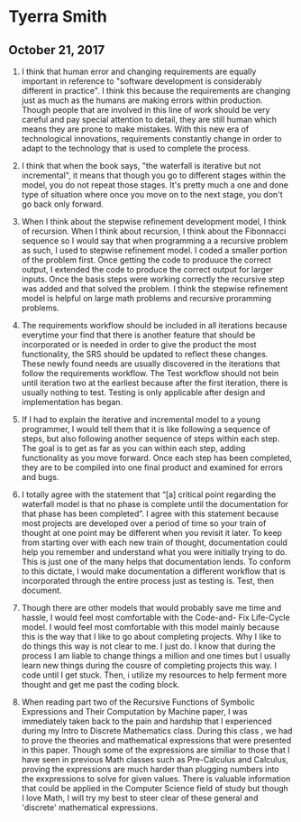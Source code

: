 # Tyerra Smith  
## October 21, 2017  

1. I think that human error and changing requirements are equally important in reference to 
"software development is considerably different in practice". I think this because the requirements 
are changing just as much as the humans are making errors within production. Though people that are 
involved in this line of work should be very careful and pay special attention to detail, they are 
still human which means they are prone to make mistakes. With this new era of technological innovations,
requirements constantly change in order to adapt to the technology that is used to complete the process.  

2. I think that when the book says, "the waterfall is iterative but not incremental", it means that though 
you go to different stages within the model, you do not repeat those stages. It's pretty much a one and done 
type of situation where once you move on to the next stage, you don't go back only forward.  

3. When I think about the stepwise refinement development model, I think of recursion. When I think about 
recursion, I think about the Fibonnacci sequence so I would say that when programming a a recursive problem 
as such, I used to stepwise refinement model. I coded a smaller portion of the problem first. Once getting 
the code to produuce the correct output, I extended the code to produce the correct output for larger inputs. 
Once the basis steps were working correctly the recursive step was added and that solved the problem. I think the 
stepwise refinement model is helpful on large math problems and recursive proramming problems.  

4. The requirements workflow should be included in all iterations because everytime your find that there is another 
feature that should be incorporated or is needed in order to give the product the most functionality, the SRS should be 
updated to reflect these changes. These newly found needs are usually discovered in the iterations that follow the 
requirements workflow. The Test workflow should not bein until iteration two at the earliest because after the first 
iteration, there is usually nothing to test. Testing is only applicable after design and implementation has began.  

5. If I had to explain the iterative and incremental model to a young programmer, I would tell them that it is like 
following a sequence of steps, but also following another sequence of steps within each step. The goal is to get as 
far as you can within each step, adding functionality as you move forward. Once each step has been completed, they are 
to be compiled into one final product and examined for errors and bugs.  

6. I totally agree with the statement that “[a] critical point regarding the waterfall model is that no phase is 
complete until the documentation for that phase has been completed”. I agree with this statement because most projects 
are developed over a period of time so your train of thought at one point may be different when you revisit it later. To 
keep from starting over with each new train of thought, documentation could help you remember and understand what you were 
initially trying to do. This is just one of the many helps that documentation lends. To conform to this dictate, I would make 
documentation a different workflow that is incorporated through the entire process just as testing is. Test, then document.  

7. Though there are other models that would probably save me time and hassle, I would feel most comfortable with the Code-and-
Fix Life-Cycle model. I would feel most comfortable with this model mainly because this is the way that I like to go about 
completing projects. Why I like to do things this way is not clear to me. I just do. I know that during the process I am liable 
to change things a million and one times but I usually learn new things during the cousre of completing projects this way. I code 
until I get stuck. Then, i utilize my resources to help ferment more thought and get me past the coding block.  

8. When reading part two of the Recursive Functions of Symbolic Expressions and Their Computation by Machine paper, I was immediately 
taken back to the pain and hardship that I experienced during my Intro to Discrete Mathematics class. During this class , we had to prove 
the theories and mathematical expressions that were presented in this paper. Though some of the expressions are similiar to those that I 
have seen in previous Math classes such as Pre-Calculus and Calculus, proving the expressions are much harder than plugging numbers into 
the exxpressions to solve for given values. There is valuable information that could be applied in the Computer Science field of study but 
though I love Math, I will try my best to steer clear of these general and 'discrete' mathematical expressions.
